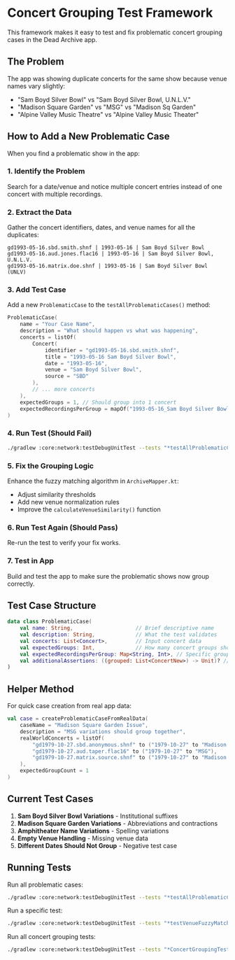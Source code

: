 # Concert Grouping Test Framework

This framework makes it easy to test and fix problematic concert grouping cases in the Dead Archive app.

## The Problem

The app was showing duplicate concerts for the same show because venue names vary slightly:
- "Sam Boyd Silver Bowl" vs "Sam Boyd Silver Bowl, U.N.L.V."
- "Madison Square Garden" vs "MSG" vs "Madison Sq Garden"
- "Alpine Valley Music Theatre" vs "Alpine Valley Music Theater"

## How to Add a New Problematic Case

When you find a problematic show in the app:

### 1. Identify the Problem
Search for a date/venue and notice multiple concert entries instead of one concert with multiple recordings.

### 2. Extract the Data
Gather the concert identifiers, dates, and venue names for all the duplicates:
```
gd1993-05-16.sbd.smith.shnf | 1993-05-16 | Sam Boyd Silver Bowl
gd1993-05-16.aud.jones.flac16 | 1993-05-16 | Sam Boyd Silver Bowl, U.N.L.V.
gd1993-05-16.matrix.doe.shnf | 1993-05-16 | Sam Boyd Silver Bowl (UNLV)
```

### 3. Add Test Case
Add a new `ProblematicCase` to the `testAllProblematicCases()` method:

```kotlin
ProblematicCase(
    name = "Your Case Name",
    description = "What should happen vs what was happening",
    concerts = listOf(
        Concert(
            identifier = "gd1993-05-16.sbd.smith.shnf",
            title = "1993-05-16 Sam Boyd Silver Bowl", 
            date = "1993-05-16",
            venue = "Sam Boyd Silver Bowl",
            source = "SBD"
        ),
        // ... more concerts
    ),
    expectedGroups = 1, // Should group into 1 concert
    expectedRecordingsPerGroup = mapOf("1993-05-16_Sam Boyd Silver Bowl" to 3)
)
```

### 4. Run Test (Should Fail)
```bash
./gradlew :core:network:testDebugUnitTest --tests "*testAllProblematicCases*"
```

### 5. Fix the Grouping Logic
Enhance the fuzzy matching algorithm in `ArchiveMapper.kt`:
- Adjust similarity thresholds
- Add new venue normalization rules
- Improve the `calculateVenueSimilarity()` function

### 6. Run Test Again (Should Pass)
Re-run the test to verify your fix works.

### 7. Test in App
Build and test the app to make sure the problematic shows now group correctly.

## Test Case Structure

```kotlin
data class ProblematicCase(
    val name: String,                    // Brief descriptive name
    val description: String,             // What the test validates
    val concerts: List<Concert>,         // Input concert data
    val expectedGroups: Int,             // How many concert groups should result
    val expectedRecordingsPerGroup: Map<String, Int>, // Specific group sizes
    val additionalAssertions: ((grouped: List<ConcertNew>) -> Unit)? // Custom validations
)
```

## Helper Method

For quick case creation from real app data:

```kotlin
val case = createProblematicCaseFromRealData(
    caseName = "Madison Square Garden Issue",
    description = "MSG variations should group together",
    realWorldConcerts = listOf(
        "gd1979-10-27.sbd.anonymous.shnf" to ("1979-10-27" to "Madison Square Garden"),
        "gd1979-10-27.aud.taper.flac16" to ("1979-10-27" to "MSG"),
        "gd1979-10-27.matrix.source.shnf" to ("1979-10-27" to "Madison Sq Garden")
    ),
    expectedGroupCount = 1
)
```

## Current Test Cases

1. **Sam Boyd Silver Bowl Variations** - Institutional suffixes
2. **Madison Square Garden Variations** - Abbreviations and contractions  
3. **Amphitheater Name Variations** - Spelling variations
4. **Empty Venue Handling** - Missing venue data
5. **Different Dates Should Not Group** - Negative test case

## Running Tests

Run all problematic cases:
```bash
./gradlew :core:network:testDebugUnitTest --tests "*testAllProblematicCases*"
```

Run a specific test:
```bash
./gradlew :core:network:testDebugUnitTest --tests "*testVenueFuzzyMatching*"
```

Run all concert grouping tests:
```bash
./gradlew :core:network:testDebugUnitTest --tests "*ConcertGroupingTest*"
```